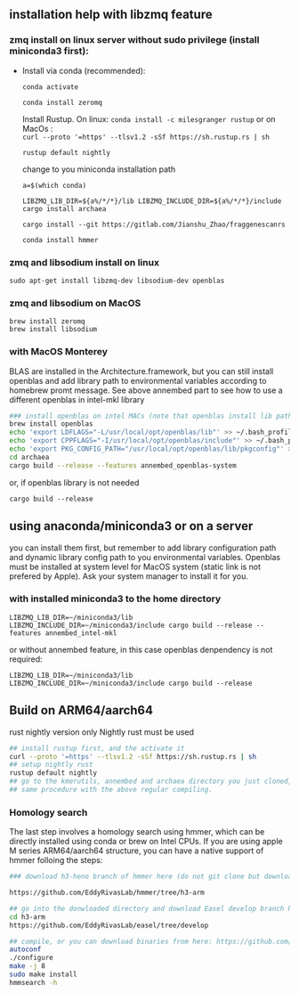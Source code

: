 ## installation help with libzmq feature

###  zmq install on linux server without sudo privilege (install miniconda3 first):

* Install via conda (recommended):

  `conda activate`

  `conda install zeromq`

  

  Install Rustup.  On linux: `conda install -c milesgranger rustup` or on MacOs :  
  `curl --proto '=https' --tlsv1.2 -sSf https://sh.rustup.rs | sh`

  `rustup default nightly`
  
  change to you miniconda installation path
  
  `a=$(which conda)`
  
  `LIBZMQ_LIB_DIR=${a%/*/*}/lib LIBZMQ_INCLUDE_DIR=${a%/*/*}/include cargo install archaea`
  
  `cargo install --git https://gitlab.com/Jianshu_Zhao/fraggenescanrs`
  
  `conda install hmmer`




### zmq and libsodium install on linux

```
sudo apt-get install libzmq-dev libsodium-dev openblas
```

### zmq and libsodium on MacOS

```
brew install zeromq  
brew install libsodium
```

### with MacOS Monterey

BLAS are installed in the Architecture.framework, but you can still install openblas and add library path to environmental variables according to homebrew promt message. See above annembed part to see how to use a different openblas in intel-mkl library

```bash
### install openblas on intel MACs (note that openblas install lib path is different on M1 MACs)
brew install openblas
echo 'export LDFLAGS="-L/usr/local/opt/openblas/lib"' >> ~/.bash_profile
echo 'export CPPFLAGS="-I/usr/local/opt/openblas/include"' >> ~/.bash_profile
echo 'export PKG_CONFIG_PATH="/usr/local/opt/openblas/lib/pkgconfig"' >> ~/.bash_profile
cd archaea
cargo build --release --features annembed_openblas-system
```
or, if openblas library is not needed

```cargo build --release```


## using anaconda/miniconda3 or on a server

you can install them first, but remember to add library configuration path and dynamic library config path to you environmental variables. Openblas must be installed at system level for MacOS system (static link is not prefered by Apple). Ask your system manager to install it for you.
### with installed miniconda3 to the home directory
```
LIBZMQ_LIB_DIR=~/miniconda3/lib LIBZMQ_INCLUDE_DIR=~/miniconda3/include cargo build --release --features annembed_intel-mkl
```

or without annembed feature, in this case openblas denpendency is not required:
```
LIBZMQ_LIB_DIR=~/miniconda3/lib LIBZMQ_INCLUDE_DIR=~/miniconda3/include cargo build --release
```




## Build on ARM64/aarch64

rust nightly version only
Nightly rust must be used
```bash
## install rustup first, and the activate it
curl --proto '=https' --tlsv1.2 -sSf https://sh.rustup.rs | sh
## setup nightly rust
rustup default nightly
## go to the kmerutils, annembed and archaea directory you just cloned, and change the line: hnsw_rs =  {version = "0.1.15"} to hnsw_rs = {path = "../hnswlib-rs"} in both Cargo.toml
## same procedure with the above regular compiling.
```

### Homology search


The last step involves a homology search using hmmer, which can be directly installed using conda or brew on Intel CPUs. If you are using apple M series ARM64/aarch64 structure, you can have a native support of hmmer folloing the steps:

```bash
### download h3-heno branch of hmmer here (do not git clone but download zip):

https://github.com/EddyRivasLab/hmmer/tree/h3-arm

## go into the donwloaded directory and download Easel develop branch here (do not git clone but download zip) :
cd h3-arm
https://github.com/EddyRivasLab/easel/tree/develop

## compile, or you can download binaries from here: https://github.com/jianshu93/hmmer-h3-arm
autoconf
./configure
make -j 8
sudo make install
hmmsearch -h
```
